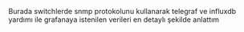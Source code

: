 Burada switchlerde snmp protokolunu kullanarak telegraf ve influxdb yardımı ile grafanaya istenilen verileri en detaylı şekilde anlattım
